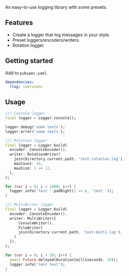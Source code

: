 An easy-to-use logging library with some presets.

## Features

- Create a logger that log messages in your style.
- Preset loggers/encoders/writers.
- Rotation logger.

## Getting started

Add to `pubspec.yaml`.

```yaml
dependencies:
  rlog: <version>
```

## Usage

```dart
/// Console logger
final logger = Logger.console();

logger.debug('some texts');
logger.error('some texts');
```

```dart
/// Rotation logger
final logger = Logger.build(
  encoder: ConsoleEncoder(),
  writer: RotationWriter(
    join(Directory.current.path, 'test-rotation.log'),
    maxCount: 16,
    maxSize: 1 << 12,
  ),
);

for (var i = 0; i < 1000; i++) {
  logger.info('test '.padRight(1 << 6, 'test '));
}
```

```dart
/// MultiWriter logger
final logger = Logger.build(
  encoder: ConsoleEncoder(),
  writer: MultiWriter([
      ConsoleWriter(),
      FileWriter(
      join(Directory.current.path, 'test-multi.log'),
    )
  ]),
);

for (var i = 0; i < 10; i++) {
  await Future.delayed(Duration(milliseconds: 20));
  logger.info('test test');
}
```
